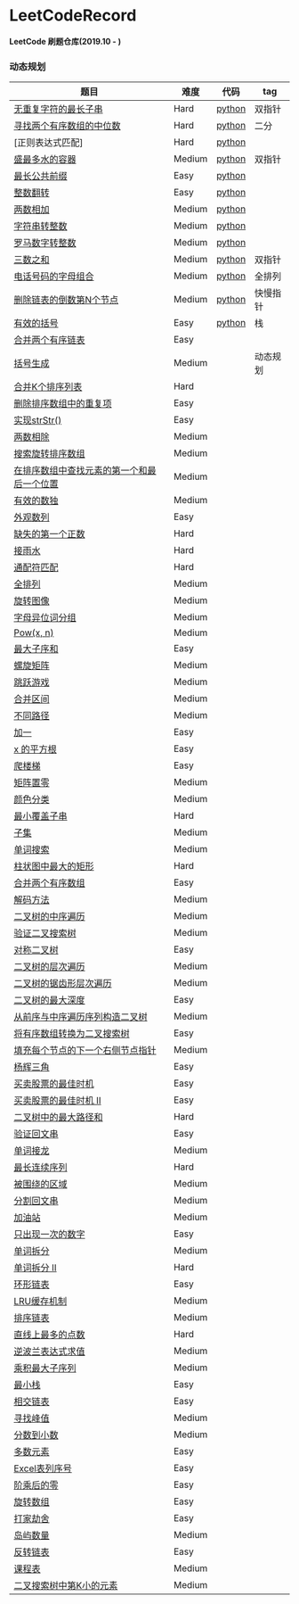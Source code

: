 # LeetCodeRecord
**LeetCode 刷题仓库(2019.10 - )**

### 动态规划
题目 | 难度 | 代码| tag
-- |--|--|--
[无重复字符的最长子串](https://leetcode-cn.com/problems/longest-substring-without-repeating-characters/)| Hard| [python](Hard/无重复字符的最长子串.py)|双指针
[寻找两个有序数组的中位数](https://leetcode-cn.com/problems/median-of-two-sorted-arrays/)| Hard |[python](Hard/寻找两个有序数组的中位数.py) | 二分
[正则表达式匹配] | Hard |[python](Hard/正则表达式匹配.py) |
[盛最多水的容器](https://leetcode-cn.com/problems/container-with-most-water/)| Medium |[python](Mediu/盛最多水的容器.py) | 双指针
[最长公共前缀](https://leetcode-cn.com/problems/longest-common-prefix/) | Easy|[python](Easy/最长公共前缀.py) |
[整数翻转](https://leetcode-cn.com/problems/reverse-integer/)| Easy |[python](Easy/整数反转.py)|
[两数相加](https://leetcode-cn.com/problems/add-two-numbers/) | Medium |[python](Mediu/两数相加.py) |
[字符串转整数](https://leetcode-cn.com/problems/string-to-integer-atoi/)|Medium | [python](Medium/字符串转换整数.py)|
[罗马数字转整数](https://leetcode-cn.com/problems/roman-to-integer/)|Medium| [python](easy/罗马数字转整数.py)| 
[三数之和](https://leetcode-cn.com/problems/3sum/)| Medium| [python](medium/三数之和.py)| 双指针
[电话号码的字母组合](https://leetcode-cn.com/problems/letter-combinations-of-a-phone-number/)|Medium |[python](medium/电话号码的字母组合.py)|全排列
[删除链表的倒数第N个节点](https://leetcode-cn.com/problems/remove-nth-node-from-end-of-list/)|Medium |[python](Medium/删除链表的倒数第N个节点.py) |快慢指针
[有效的括号](https://leetcode-cn.com/problems/valid-parentheses/)|Easy |[python](easy/有效的括号.py)|栈
[合并两个有序链表](https://leetcode-cn.com/problems/merge-two-sorted-lists/)|Easy ||
[括号生成](https://leetcode-cn.com/problems/generate-parentheses/)|Medium | |动态规划
[合并K个排序列表](https://leetcode-cn.com/problems/merge-k-sorted-lists/)|Hard||
[删除排序数组中的重复项](https://leetcode-cn.com/problems/remove-duplicates-from-sorted-array/)|Easy||
[实现strStr()](https://leetcode-cn.com/problems/implement-strstr/)|Easy||
[两数相除](https://leetcode-cn.com/problems/divide-two-integers/)|Medium ||
[搜索旋转排序数组](https://leetcode-cn.com/problems/search-in-rotated-sorted-array/)|Medium||
[在排序数组中查找元素的第一个和最后一个位置](https://leetcode-cn.com/problems/find-first-and-last-position-of-element-in-sorted-array/)  |Medium||	
[有效的数独](https://leetcode-cn.com/problems/valid-sudoku/)|Medium||
[外观数列](https://leetcode-cn.com/problems/count-and-say/)|Easy||
[缺失的第一个正数](https://leetcode-cn.com/problems/first-missing-positive/)|Hard||
[接雨水](https://leetcode-cn.com/problems/trapping-rain-water/)|Hard||
[通配符匹配](https://leetcode-cn.com/problems/wildcard-matching/)|Hard||
[全排列](https://leetcode-cn.com/problems/permutations/)|Medium||
[旋转图像](https://leetcode-cn.com/problems/rotate-image/)|Medium||
[字母异位词分组](https://leetcode-cn.com/problems/group-anagrams/)|Medium||
[Pow(x, n)](https://leetcode-cn.com/problems/powx-n/)|Medium
[最大子序和](https://leetcode-cn.com/problems/maximum-subarray/)|Easy
[螺旋矩阵](https://leetcode-cn.com/problems/spiral-matrix/)|Medium||
[跳跃游戏](https://leetcode-cn.com/problems/jump-game/)|Medium||
[合并区间](https://leetcode-cn.com/problems/merge-intervals/)|Medium||
[不同路径](https://leetcode-cn.com/problems/unique-paths/)|Medium||
[加一](https://leetcode-cn.com/problems/plus-one/)|Easy||
[x 的平方根](https://leetcode-cn.com/problems/sqrtx/)|Easy
[爬楼梯](https://leetcode-cn.com/problems/climbing-stairs/)|Easy
[矩阵置零](https://leetcode-cn.com/problems/set-matrix-zeroes/)|Medium
[颜色分类](https://leetcode-cn.com/problems/sort-colors/)|Medium
[最小覆盖子串](https://leetcode-cn.com/problems/minimum-window-substring/)|Hard| | 
[子集](https://leetcode-cn.com/problems/subsets/)|Medium||
[单词搜索](https://leetcode-cn.com/problems/word-search/)|Medium||
[柱状图中最大的矩形](https://leetcode-cn.com/problems/largest-rectangle-in-histogram/)|Hard
[合并两个有序数组](https://leetcode-cn.com/problems/merge-sorted-array/)|Easy
[解码方法](https://leetcode-cn.com/problems/decode-ways/)|Medium
[二叉树的中序遍历](https://leetcode-cn.com/problems/binary-tree-inorder-traversal/)|Medium||
[验证二叉搜索树](https://leetcode-cn.com/problems/validate-binary-search-tree/)|Medium
[对称二叉树](https://leetcode-cn.com/problems/symmetric-tree/)|Easy
[二叉树的层次遍历](https://leetcode-cn.com/problems/binary-tree-level-order-traversal/)|Medium
[二叉树的锯齿形层次遍历](https://leetcode-cn.com/problems/binary-tree-zigzag-level-order-traversal/)|Medium
[二叉树的最大深度](https://leetcode-cn.com/problems/maximum-depth-of-binary-tree/)|Easy
[从前序与中序遍历序列构造二叉树](https://leetcode-cn.com/problems/construct-binary-tree-from-preorder-and-inorder-traversal/)|Medium
[将有序数组转换为二叉搜索树](https://leetcode-cn.com/problems/convert-sorted-array-to-binary-search-tree/)|Easy
[填充每个节点的下一个右侧节点指针](https://leetcode-cn.com/problems/populating-next-right-pointers-in-each-node/)|Medium
[杨辉三角](https://leetcode-cn.com/problems/pascals-triangle/)|Easy
[买卖股票的最佳时机](https://leetcode-cn.com/problems/best-time-to-buy-and-sell-stock/)|Easy
[买卖股票的最佳时机 II](https://leetcode-cn.com/problems/best-time-to-buy-and-sell-stock-ii/)|Easy
[二叉树中的最大路径和](https://leetcode-cn.com/problems/binary-tree-maximum-path-sum/)|Hard
[验证回文串](https://leetcode-cn.com/problems/valid-palindrome/)|Easy
[单词接龙](https://leetcode-cn.com/problems/word-ladder/)|Medium
[最长连续序列](https://leetcode-cn.com/problems/longest-consecutive-sequence/)|Hard
[被围绕的区域](https://leetcode-cn.com/problems/surrounded-regions/)|Medium
[分割回文串](https://leetcode-cn.com/problems/palindrome-partitioning/)|Medium
[加油站](https://leetcode-cn.com/problems/gas-station/)|Medium
[只出现一次的数字](https://leetcode-cn.com/problems/single-number/)|Easy
[单词拆分](https://leetcode-cn.com/problems/word-break/)|Medium
[单词拆分 II](https://leetcode-cn.com/problems/word-break-ii/)|Hard
[环形链表](https://leetcode-cn.com/problems/linked-list-cycle/)|Easy
[LRU缓存机制](https://leetcode-cn.com/problems/lru-cache/)|Medium
[排序链表](https://leetcode-cn.com/problems/sort-list/)|Medium
[直线上最多的点数](https://leetcode-cn.com/problems/max-points-on-a-line/)|Hard
[逆波兰表达式求值](https://leetcode-cn.com/problems/evaluate-reverse-polish-notation/)|Medium
[乘积最大子序列](https://leetcode-cn.com/problems/maximum-product-subarray/)|Medium
[最小栈](https://leetcode-cn.com/problems/min-stack/)|Easy
[相交链表](https://leetcode-cn.com/problems/intersection-of-two-linked-lists/)|Easy
[寻找峰值](https://leetcode-cn.com/problems/find-peak-element/)|Medium
[分数到小数](https://leetcode-cn.com/problems/fraction-to-recurring-decimal/)|Medium
[多数元素](https://leetcode-cn.com/problems/majority-element/)|Easy
[Excel表列序号](https://leetcode-cn.com/problems/excel-sheet-column-number/)|Easy
[阶乘后的零](https://leetcode-cn.com/problems/factorial-trailing-zeroes/)|Easy
[旋转数组](https://leetcode-cn.com/problems/rotate-array/)|Easy
[打家劫舍](https://leetcode-cn.com/problems/house-robber/)|Easy
[岛屿数量](https://leetcode-cn.com/problems/number-of-islands/)|Medium
[反转链表](https://leetcode-cn.com/problems/reverse-linked-list/)|Easy
[课程表](https://leetcode-cn.com/problems/course-schedule/)|Medium
[二叉搜索树中第K小的元素](https://leetcode-cn.com/problems/kth-smallest-element-in-a-bst/)|Medium
